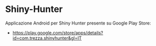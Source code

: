 # Shiny-Hunter
Applicazione Android per Shiny Hunter presente su Google Play Store:
  * https://play.google.com/store/apps/details?id=com.trezza.shinyhunter&gl=IT
